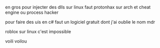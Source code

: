 en gros pour injecter des dlls sur linux faut protonhax sur arch et cheat engine ou process hacker

pour faire des uis en c# faut un logiciel gratuit dont j'ai oublie le nom mdr 

roblox sur linux c'est impossible 

voili voilou
